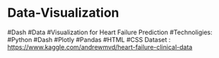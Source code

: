 # Data-Visualization
 #Dash #Data #Visualization for Heart Failure Prediction #Technoligies: #Python #Dash #Plotly #Pandas  #HTML #CSS Dataset : https://www.kaggle.com/andrewmvd/heart-failure-clinical-data
